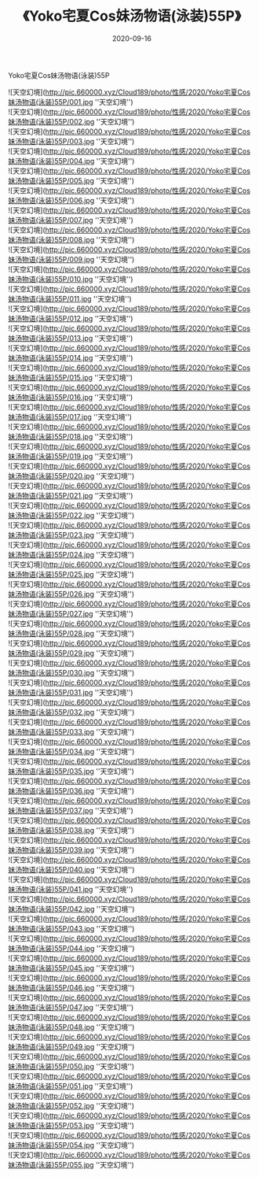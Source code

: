 ﻿---
layout: post
title:  《Yoko宅夏Cos妹汤物语(泳装)55P》
date:   2020-09-16
img: http://pic.660000.xyz/Cloud189/photo/性感/2020/Yoko宅夏Cos妹汤物语(泳装)55P/000.jpg
categories: [美女, 性感, 泳衣]
---

Yoko宅夏Cos妹汤物语(泳装)55P



![天空幻境](http://pic.660000.xyz/Cloud189/photo/性感/2020/Yoko宅夏Cos妹汤物语(泳装)55P/001.jpg ''天空幻境'') <br>
![天空幻境](http://pic.660000.xyz/Cloud189/photo/性感/2020/Yoko宅夏Cos妹汤物语(泳装)55P/002.jpg ''天空幻境'') <br>
![天空幻境](http://pic.660000.xyz/Cloud189/photo/性感/2020/Yoko宅夏Cos妹汤物语(泳装)55P/003.jpg ''天空幻境'') <br>
![天空幻境](http://pic.660000.xyz/Cloud189/photo/性感/2020/Yoko宅夏Cos妹汤物语(泳装)55P/004.jpg ''天空幻境'') <br>
![天空幻境](http://pic.660000.xyz/Cloud189/photo/性感/2020/Yoko宅夏Cos妹汤物语(泳装)55P/005.jpg ''天空幻境'') <br>
![天空幻境](http://pic.660000.xyz/Cloud189/photo/性感/2020/Yoko宅夏Cos妹汤物语(泳装)55P/006.jpg ''天空幻境'') <br>
![天空幻境](http://pic.660000.xyz/Cloud189/photo/性感/2020/Yoko宅夏Cos妹汤物语(泳装)55P/007.jpg ''天空幻境'') <br>
![天空幻境](http://pic.660000.xyz/Cloud189/photo/性感/2020/Yoko宅夏Cos妹汤物语(泳装)55P/008.jpg ''天空幻境'') <br>
![天空幻境](http://pic.660000.xyz/Cloud189/photo/性感/2020/Yoko宅夏Cos妹汤物语(泳装)55P/009.jpg ''天空幻境'') <br>
![天空幻境](http://pic.660000.xyz/Cloud189/photo/性感/2020/Yoko宅夏Cos妹汤物语(泳装)55P/010.jpg ''天空幻境'') <br>
![天空幻境](http://pic.660000.xyz/Cloud189/photo/性感/2020/Yoko宅夏Cos妹汤物语(泳装)55P/011.jpg ''天空幻境'') <br>
![天空幻境](http://pic.660000.xyz/Cloud189/photo/性感/2020/Yoko宅夏Cos妹汤物语(泳装)55P/012.jpg ''天空幻境'') <br>
![天空幻境](http://pic.660000.xyz/Cloud189/photo/性感/2020/Yoko宅夏Cos妹汤物语(泳装)55P/013.jpg ''天空幻境'') <br>
![天空幻境](http://pic.660000.xyz/Cloud189/photo/性感/2020/Yoko宅夏Cos妹汤物语(泳装)55P/014.jpg ''天空幻境'') <br>
![天空幻境](http://pic.660000.xyz/Cloud189/photo/性感/2020/Yoko宅夏Cos妹汤物语(泳装)55P/015.jpg ''天空幻境'') <br>
![天空幻境](http://pic.660000.xyz/Cloud189/photo/性感/2020/Yoko宅夏Cos妹汤物语(泳装)55P/016.jpg ''天空幻境'') <br>
![天空幻境](http://pic.660000.xyz/Cloud189/photo/性感/2020/Yoko宅夏Cos妹汤物语(泳装)55P/017.jpg ''天空幻境'') <br>
![天空幻境](http://pic.660000.xyz/Cloud189/photo/性感/2020/Yoko宅夏Cos妹汤物语(泳装)55P/018.jpg ''天空幻境'') <br>
![天空幻境](http://pic.660000.xyz/Cloud189/photo/性感/2020/Yoko宅夏Cos妹汤物语(泳装)55P/019.jpg ''天空幻境'') <br>
![天空幻境](http://pic.660000.xyz/Cloud189/photo/性感/2020/Yoko宅夏Cos妹汤物语(泳装)55P/020.jpg ''天空幻境'') <br>
![天空幻境](http://pic.660000.xyz/Cloud189/photo/性感/2020/Yoko宅夏Cos妹汤物语(泳装)55P/021.jpg ''天空幻境'') <br>
![天空幻境](http://pic.660000.xyz/Cloud189/photo/性感/2020/Yoko宅夏Cos妹汤物语(泳装)55P/022.jpg ''天空幻境'') <br>
![天空幻境](http://pic.660000.xyz/Cloud189/photo/性感/2020/Yoko宅夏Cos妹汤物语(泳装)55P/023.jpg ''天空幻境'') <br>
![天空幻境](http://pic.660000.xyz/Cloud189/photo/性感/2020/Yoko宅夏Cos妹汤物语(泳装)55P/024.jpg ''天空幻境'') <br>
![天空幻境](http://pic.660000.xyz/Cloud189/photo/性感/2020/Yoko宅夏Cos妹汤物语(泳装)55P/025.jpg ''天空幻境'') <br>
![天空幻境](http://pic.660000.xyz/Cloud189/photo/性感/2020/Yoko宅夏Cos妹汤物语(泳装)55P/026.jpg ''天空幻境'') <br>
![天空幻境](http://pic.660000.xyz/Cloud189/photo/性感/2020/Yoko宅夏Cos妹汤物语(泳装)55P/027.jpg ''天空幻境'') <br>
![天空幻境](http://pic.660000.xyz/Cloud189/photo/性感/2020/Yoko宅夏Cos妹汤物语(泳装)55P/028.jpg ''天空幻境'') <br>
![天空幻境](http://pic.660000.xyz/Cloud189/photo/性感/2020/Yoko宅夏Cos妹汤物语(泳装)55P/029.jpg ''天空幻境'') <br>
![天空幻境](http://pic.660000.xyz/Cloud189/photo/性感/2020/Yoko宅夏Cos妹汤物语(泳装)55P/030.jpg ''天空幻境'') <br>
![天空幻境](http://pic.660000.xyz/Cloud189/photo/性感/2020/Yoko宅夏Cos妹汤物语(泳装)55P/031.jpg ''天空幻境'') <br>
![天空幻境](http://pic.660000.xyz/Cloud189/photo/性感/2020/Yoko宅夏Cos妹汤物语(泳装)55P/032.jpg ''天空幻境'') <br>
![天空幻境](http://pic.660000.xyz/Cloud189/photo/性感/2020/Yoko宅夏Cos妹汤物语(泳装)55P/033.jpg ''天空幻境'') <br>
![天空幻境](http://pic.660000.xyz/Cloud189/photo/性感/2020/Yoko宅夏Cos妹汤物语(泳装)55P/034.jpg ''天空幻境'') <br>
![天空幻境](http://pic.660000.xyz/Cloud189/photo/性感/2020/Yoko宅夏Cos妹汤物语(泳装)55P/035.jpg ''天空幻境'') <br>
![天空幻境](http://pic.660000.xyz/Cloud189/photo/性感/2020/Yoko宅夏Cos妹汤物语(泳装)55P/036.jpg ''天空幻境'') <br>
![天空幻境](http://pic.660000.xyz/Cloud189/photo/性感/2020/Yoko宅夏Cos妹汤物语(泳装)55P/037.jpg ''天空幻境'') <br>
![天空幻境](http://pic.660000.xyz/Cloud189/photo/性感/2020/Yoko宅夏Cos妹汤物语(泳装)55P/038.jpg ''天空幻境'') <br>
![天空幻境](http://pic.660000.xyz/Cloud189/photo/性感/2020/Yoko宅夏Cos妹汤物语(泳装)55P/039.jpg ''天空幻境'') <br>
![天空幻境](http://pic.660000.xyz/Cloud189/photo/性感/2020/Yoko宅夏Cos妹汤物语(泳装)55P/040.jpg ''天空幻境'') <br>
![天空幻境](http://pic.660000.xyz/Cloud189/photo/性感/2020/Yoko宅夏Cos妹汤物语(泳装)55P/041.jpg ''天空幻境'') <br>
![天空幻境](http://pic.660000.xyz/Cloud189/photo/性感/2020/Yoko宅夏Cos妹汤物语(泳装)55P/042.jpg ''天空幻境'') <br>
![天空幻境](http://pic.660000.xyz/Cloud189/photo/性感/2020/Yoko宅夏Cos妹汤物语(泳装)55P/043.jpg ''天空幻境'') <br>
![天空幻境](http://pic.660000.xyz/Cloud189/photo/性感/2020/Yoko宅夏Cos妹汤物语(泳装)55P/044.jpg ''天空幻境'') <br>
![天空幻境](http://pic.660000.xyz/Cloud189/photo/性感/2020/Yoko宅夏Cos妹汤物语(泳装)55P/045.jpg ''天空幻境'') <br>
![天空幻境](http://pic.660000.xyz/Cloud189/photo/性感/2020/Yoko宅夏Cos妹汤物语(泳装)55P/046.jpg ''天空幻境'') <br>
![天空幻境](http://pic.660000.xyz/Cloud189/photo/性感/2020/Yoko宅夏Cos妹汤物语(泳装)55P/047.jpg ''天空幻境'') <br>
![天空幻境](http://pic.660000.xyz/Cloud189/photo/性感/2020/Yoko宅夏Cos妹汤物语(泳装)55P/048.jpg ''天空幻境'') <br>
![天空幻境](http://pic.660000.xyz/Cloud189/photo/性感/2020/Yoko宅夏Cos妹汤物语(泳装)55P/049.jpg ''天空幻境'') <br>
![天空幻境](http://pic.660000.xyz/Cloud189/photo/性感/2020/Yoko宅夏Cos妹汤物语(泳装)55P/050.jpg ''天空幻境'') <br>
![天空幻境](http://pic.660000.xyz/Cloud189/photo/性感/2020/Yoko宅夏Cos妹汤物语(泳装)55P/051.jpg ''天空幻境'') <br>
![天空幻境](http://pic.660000.xyz/Cloud189/photo/性感/2020/Yoko宅夏Cos妹汤物语(泳装)55P/052.jpg ''天空幻境'') <br>
![天空幻境](http://pic.660000.xyz/Cloud189/photo/性感/2020/Yoko宅夏Cos妹汤物语(泳装)55P/053.jpg ''天空幻境'') <br>
![天空幻境](http://pic.660000.xyz/Cloud189/photo/性感/2020/Yoko宅夏Cos妹汤物语(泳装)55P/054.jpg ''天空幻境'') <br>
![天空幻境](http://pic.660000.xyz/Cloud189/photo/性感/2020/Yoko宅夏Cos妹汤物语(泳装)55P/055.jpg ''天空幻境'') <br>